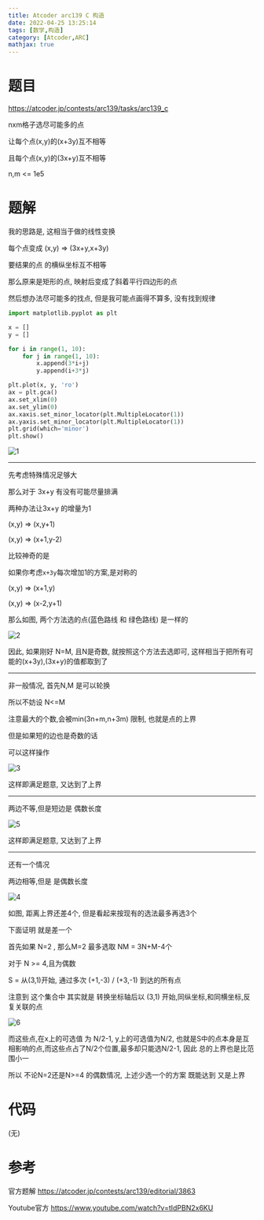 ```yaml
---
title: Atcoder arc139 C 构造
date: 2022-04-25 13:25:14
tags: [数学,构造]
category: [Atcoder,ARC]
mathjax: true
---
```


# 题目

https://atcoder.jp/contests/arc139/tasks/arc139_c

nxm格子选尽可能多的点

让每个点(x,y)的(x+3y)互不相等

且每个点(x,y)的(3x+y)互不相等

n,m <= 1e5

# 题解

我的思路是, 这相当于做的线性变换

每个点变成 (x,y) => (3x+y,x+3y)

要结果的点 的横纵坐标互不相等

那么原来是矩形的点, 映射后变成了斜着平行四边形的点

然后想办法尽可能多的找点, 但是我可能点画得不算多, 没有找到规律

```py
import matplotlib.pyplot as plt

x = []
y = []

for i in range(1, 10):
    for j in range(1, 10):
        x.append(3*i+j)
        y.append(i+3*j)

plt.plot(x, y, 'ro')
ax = plt.gca()
ax.set_xlim(0)
ax.set_ylim(0)
ax.xaxis.set_minor_locator(plt.MultipleLocator(1))
ax.yaxis.set_minor_locator(plt.MultipleLocator(1))
plt.grid(which='minor')
plt.show()
```

![1](/img/AC_ARC_139_1.png)

---

先考虑特殊情况足够大

那么对于 3x+y 有没有可能尽量排满

两种办法让3x+y 的增量为1

(x,y) => (x,y+1)

(x,y) => (x+1,y-2)

比较神奇的是

如果你考虑`x+3y`每次增加1的方案,是对称的

(x,y) => (x+1,y)

(x,y) => (x-2,y+1)

那么如图, 两个方法选的点(蓝色路线 和 绿色路线) 是一样的

![2](/img/AC_ARC_139_2.png)

因此, 如果刚好 N=M, 且N是奇数, 就按照这个方法去选即可, 这样相当于把所有可能的(x+3y),(3x+y)的值都取到了

---

非一般情况, 首先N,M 是可以轮换

所以不妨设 N<=M

注意最大的个数,会被min(3n+m,n+3m) 限制, 也就是点的上界

但是如果短的边也是奇数的话

可以这样操作

![3](/img/AC_ARC_139_3.png)

这样即满足题意, 又达到了上界

---

两边不等,但是短边是 偶数长度

![5](/img/AC_ARC_139_5.png)

这样即满足题意, 又达到了上界

---

还有一个情况

两边相等,但是 是偶数长度

![4](/img/AC_ARC_139_4.png)

如图, 距离上界还差4个, 但是看起来按现有的选法最多再选3个

下面证明 就是差一个

首先如果 N=2 , 那么M=2 最多选取 NM = 3N+M-4个

对于 N >= 4,且为偶数

S = 从(3,1)开始, 通过多次 (+1,-3) / (+3,-1) 到达的所有点

注意到 这个集合中 其实就是 转换坐标轴后以 (3,1) 开始,同纵坐标,和同横坐标,反复关联的点

![6](/img/AC_ARC_139_6.png)

而这些点,在x上的可选值 为 N/2-1, y上的可选值为N/2, 也就是S中的点本身是互相影响的点,而这些点占了N/2个位置,最多却只能选N/2-1, 因此 总的上界也是比范围小一

所以 不论N=2还是N>=4 的偶数情况, 上述少选一个的方案 既能达到 又是上界

# 代码

(无)

# 参考

官方题解 https://atcoder.jp/contests/arc139/editorial/3863

Youtube官方 https://www.youtube.com/watch?v=tIdPBN2x6KU
